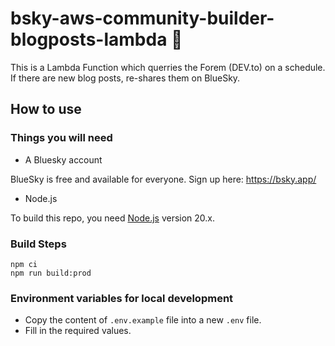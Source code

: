 # bsky-aws-community-builder-blogposts-lambda 🦋

This is a Lambda Function which querries the Forem (DEV.to) on a schedule. If there are new blog posts, re-shares them on BlueSky.

## How to use

### Things you will need

- A Bluesky account

BlueSky is free and available for everyone. Sign up here: https://bsky.app/

- Node.js

To build this repo, you need [Node.js](https://nodejs.org/en) version 20.x.

### Build Steps

```
npm ci
npm run build:prod
```

### Environment variables for local development

- Copy the content of `.env.example` file into a new `.env` file.
- Fill in the required values.
